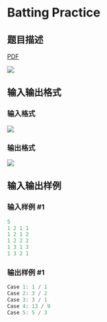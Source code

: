 # Batting Practice

## 题目描述

[problemUrl]: https://uva.onlinejudge.org/index.php?option=com_onlinejudge&Itemid=8&category=242&page=show_problem&problem=3189

[PDF](https://uva.onlinejudge.org/external/120/p12038.pdf)

![](https://cdn.luogu.com.cn/upload/vjudge_pic/UVA12038/b7ceddfc06dc5adaec7f7b8aa31d9935a4fd6e46.png)

## 输入输出格式

### 输入格式

![](https://cdn.luogu.com.cn/upload/vjudge_pic/UVA12038/7eff28353c37ec16997d7dea8f23e663184d88df.png)

### 输出格式

![](https://cdn.luogu.com.cn/upload/vjudge_pic/UVA12038/90a823d82dc6bfccad019df84ab87f9cfe145cc5.png)

## 输入输出样例

### 输入样例 #1

```cpp
5
1 2 1 1
1 2 1 2
1 2 2 2
1 3 1 3
1 3 2 1
```


### 输出样例 #1

```cpp
Case 1: 1 / 1
Case 2: 3 / 2
Case 3: 3 / 1
Case 4: 13 / 9
Case 5: 5 / 3
```


